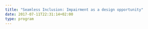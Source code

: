 ```yaml
---
title: "Seamless Inclusion: Impairment as a design opportunity"
date: 2017-07-11T22:31:14+02:00
type: program
---
```

